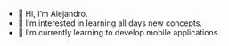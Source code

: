 - 👋 Hi, I’m Alejandro.
- 👀 I’m interested in learning all days new concepts.
- 🌱 I’m currently learning to develop mobile applications.

<!---
AleTorres2k/AleTorres2k is a ✨ special ✨ repository because its `README.md` (this file) appears on your GitHub profile.
You can click the Preview link to take a look at your changes.
--->
